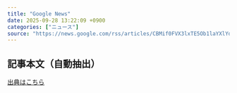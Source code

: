 ```yaml
---
title: "Google News"
date: 2025-09-28 13:22:09 +0900
categories: ["ニュース"]
source: "https://news.google.com/rss/articles/CBMif0FVX3lxTE5Ob1laYXlYdnpRclZGa0w0ejJxTjU4VndOZUdkb3BTV1BXNlR3Y1pyT2hDYWF5WllWNXlFdUc2SmZKRldyRXB0QnpTUWFjakZZSC1UNUdCRDNKMVNvR01Wakh0VjhCZk5ZdWJKQ2hUYmpETDRta3FMWENXc3NJMHM?oc=5"
---
```


## 記事本文（自動抽出）
<body class="y0K44d EA71Tc" id="readabilityBody"></body>

[出典はこちら](https://news.google.com/rss/articles/CBMif0FVX3lxTE5Ob1laYXlYdnpRclZGa0w0ejJxTjU4VndOZUdkb3BTV1BXNlR3Y1pyT2hDYWF5WllWNXlFdUc2SmZKRldyRXB0QnpTUWFjakZZSC1UNUdCRDNKMVNvR01Wakh0VjhCZk5ZdWJKQ2hUYmpETDRta3FMWENXc3NJMHM?oc=5)
